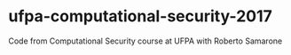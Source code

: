 # ufpa-computational-security-2017
Code from Computational Security course at UFPA with Roberto Samarone
